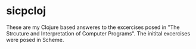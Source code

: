 # sicpcloj

These are my Clojure based answeres to the excercises posed in "The
Strcuture and Interpretation of Computer Programs". The initital
excercises were posed in Scheme.
